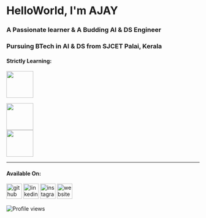 # HelloWorld, I'm AJAY

### A Passionate learner & A Budding  AI & DS Engineer

### Pursuing BTech in AI & DS from SJCET Palai, Kerala

#### Strictly Learning:

[<img src="https://img.icons8.com/color/480/000000/c-programming.png" height='70'>](https://004ajay.github.io/) 

[<img src="https://img.icons8.com/color/480/000000/java-coffee-cup-logo--v1.png" height='70'>](https://www.google.com/search?q=java&oq=java&aqs=chrome..69i57j69i59l3j69i60j69i65j69i60l2.1810j0j7&sourceid=chrome&ie=UTF-8)   
[<img src='https://img.icons8.com/color/480/000000/python--v1.png' height='70'>](https://www.google.com/search?q=python+programming&sxsrf=APq-WBuymoiX93NwZGUwtZhHIcQPirA_zw%3A1643466570865&ei=Sk_1YduiNK3G4-EPmrWIqA4&oq=python+p&gs_lcp=Cgdnd3Mtd2l6EAMYAzIECCMQJzIECCMQJzIECCMQJzIICAAQgAQQsQMyCAgAEIAEELEDMggIABCABBCxAzIICAAQgAQQsQMyCAgAEIAEELEDMggIABCABBCxAzIFCAAQgAQ6BwgjELADECc6BwgAEEcQsAM6BwgAELADEEM6CggAEOQCELADGAA6EgguEMcBENEDEMgDELADEEMYAToMCC4QyAMQsAMQQxgBOgcIABCxAxBDOgcILhCxAxBDOgQIABBDSgQIQRgASgQIRhgBUL4LWN8PYLMgaAFwAngAgAGOAYgBlwKSAQMwLjKYAQCgAQHIARHAAQHaAQYIABABGAnaAQYIARABGAg&sclient=gws-wiz)  

---
#### Available On:

[<img src='https://cdn.jsdelivr.net/npm/simple-icons@3.0.1/icons/github.svg' alt='github' height='40'>](https://github.com/004Ajay)  [<img src='https://cdn.jsdelivr.net/npm/simple-icons@3.0.1/icons/linkedin.svg' alt='linkedin' height='40'>](https://www.linkedin.com/in/https://www.linkedin.com/in/ajay-t-shaju-976212183//)  [<img src='https://cdn.jsdelivr.net/npm/simple-icons@3.0.1/icons/instagram.svg' alt='instagram' height='40'>](https://www.instagram.com/https://www.instagram.com/mr_againster//)  [<img src='https://cdn.jsdelivr.net/npm/simple-icons@3.0.1/icons/icloud.svg' alt='website' height='40'>](https://004ajay.github.io/)  

![Profile views](https://gpvc.arturio.dev/004Ajay)  
<!--















Strictly Learning: C, java, python, social connection

Available on: github, Linkedin & insta

active commits, profile view

-->